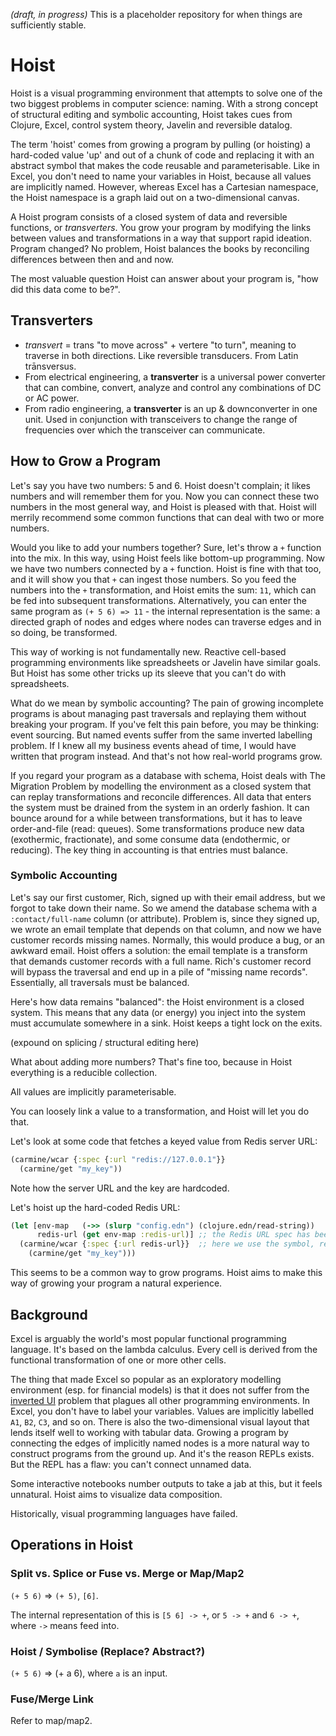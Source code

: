 *(draft, in progress)* This is a placeholder repository for when things are sufficiently stable.

# Hoist

Hoist is a visual programming environment that attempts to solve one of the two biggest problems in computer science: naming. With a strong concept of structural editing and symbolic accounting, Hoist takes cues from Clojure, Excel, control system theory, Javelin and reversible datalog.

The term 'hoist' comes from growing a program by pulling (or hoisting) a hard-coded value 'up' and out of a chunk of code and replacing it with an abstract symbol that makes the code reusable and parameterisable. Like in Excel, you don't need to name your variables in Hoist, because all values are implicitly named. However, whereas Excel has a Cartesian namespace, the Hoist namespace is a graph laid out on a two-dimensional canvas.

A Hoist program consists of a closed system of data and reversible functions, or *transverters*. You grow your program by modifying the links between values and transformations in a way that support rapid ideation. Program changed? No problem, Hoist balances the books by reconciling differences between then and and now.

The most valuable question Hoist can answer about your program is, "how did this data come to be?".

## Transverters

 - *transvert* = trans "to move across" + vertere "to turn", meaning to traverse in both directions. Like reversible transducers. From Latin trānsversus.
 - From electrical engineering, a **transverter** is a universal power converter that can combine, convert, analyze and control any combinations of DC or AC power.
  - From radio engineering, a **transverter** is an up & downconverter in one unit. Used in conjunction with transceivers to change the range of frequencies over which the transceiver can communicate.

## How to Grow a Program

Let's say you have two numbers: 5 and 6. Hoist doesn't complain; it likes numbers and will remember them for you. Now you can connect these two numbers in the most general way, and Hoist is pleased with that. Hoist will merrily recommend some common functions that can deal with two or more numbers.

Would you like to add your numbers together? Sure, let's throw a `+` function into the mix.  In this way, using Hoist feels like bottom-up programming. Now we have two numbers connected by a `+` function. Hoist is fine with that too, and it will show you that `+` can ingest those numbers. So you feed the numbers into the `+` transformation, and Hoist emits the sum: `11`, which can be fed into subsequent transformations. Alternatively, you can enter the same program as `(+ 5 6) => 11` - the internal representation is the same: a directed graph of nodes and edges where nodes can traverse edges and in so doing, be transformed.

This way of working is not fundamentally new. Reactive cell-based programming environments like spreadsheets or Javelin have similar goals. But Hoist has some other tricks up its sleeve that you can't do with spreadsheets.

What do we mean by symbolic accounting? The pain of growing incomplete programs is about managing past traversals and replaying them without breaking your program. If you've felt this pain before, you may be thinking: event sourcing. But named events suffer from the same inverted labelling problem. If I knew all my business events ahead of time, I would have written that program instead. And that's not how real-world programs grow.

If you regard your program as a database with schema, Hoist deals with The Migration Problem by modelling the environment as a closed system that can replay transformations and reconcile differences. All data that enters the system must be drained from the system in an orderly fashion. It can bounce around for a while between transformations, but it has to leave order-and-file (read: queues). Some transformations produce new data (exothermic, fractionate), and some consume data (endothermic, or reducing). The key thing in accounting is that entries must balance.

### Symbolic Accounting

Let's say our first customer, Rich, signed up with their email address, but we forgot to take down their name. So we amend the database schema with a `:contact/full-name` column (or attribute). Problem is, since they signed up, we wrote an email template that depends on that column, and now we have customer records missing names. Normally, this would produce a bug, or an awkward email. Hoist offers a solution: the email template is a transform that demands customer records with a full name. Rich's customer record will bypass the traversal and end up in a pile of "missing name records". Essentially, all traversals must be balanced.

Here's how data remains "balanced": the Hoist environment is a closed system. This means that any data (or energy) you inject into the system must accumulate somewhere in a sink. Hoist keeps a tight lock on the exits.

(expound on splicing / structural editing here)

What about adding more numbers? That's fine too, because in Hoist everything is a reducible collection.

All values are implicitly parameterisable.

You can loosely link a value to a transformation, and Hoist will let you do that.

Let's look at some code that fetches a keyed value from Redis server URL:

```clojure
(carmine/wcar {:spec {:url "redis://127.0.0.1"}}
  (carmine/get "my_key"))
```

Note how the server URL and the key are hardcoded.

Let's hoist up the hard-coded Redis URL:

```clojure
(let [env-map   (->> (slurp "config.edn") (clojure.edn/read-string))
      redis-url (get env-map :redis-url)] ;; the Redis URL spec has been hoisted up to be parameterisable
  (carmine/wcar {:spec {:url redis-url}}  ;; here we use the symbol, redis-url
    (carmine/get "my_key")))
```

This seems to be a common way to grow programs. Hoist aims to make this way of growing your program a natural experience.

## Background

Excel is arguably the world's most popular functional programming language. It's based on the lambda calculus. Every cell is derived from the functional transformation of one or more other cells.

The thing that made Excel so popular as an exploratory modelling environment (esp. for financial models) is that it does not suffer from the [inverted UI](petrustheron.com/posts/inverter-ui.html) problem that plagues all other programming environments. In Excel, you don't have to label your variables. Values are implicitly labelled `A1`, `B2`, `C3`, and so on. There is also the two-dimensional visual layout that lends itself well to working with tabular data. Growing a program by connecting the edges of implicitly named nodes is a more natural way to construct programs from the ground up. And it's the reason REPLs exists. But the REPL has a flaw: you can't connect unnamed data.

Some interactive notebooks number outputs to take a jab at this, but it feels unnatural. Hoist aims to visualize data composition.

Historically, visual programming languages have failed.

## Operations in Hoist

### Split vs. Splice or Fuse vs. Merge or Map/Map2

`(+ 5 6)` => `(+ 5)`, `[6]`.

The internal representation of this is `[5 6] -> +`, or `5 -> +` and `6 -> +`, where `->` means feed into.

### Hoist / Symbolise (Replace? Abstract?)

`(+ 5 6)` => (+ a 6), where `a` is an input.

### Fuse/Merge Link

Refer to map/map2.
